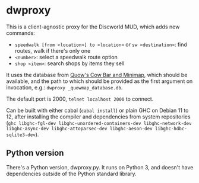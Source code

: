# dwproxy

This is a client-agnostic proxy for the Discworld MUD, which adds new
commands:

- `speedwalk [from <location>] to <location>` or `sw <destination>`:
  find routes, walk if there's only one
- `<number>`: select a speedwalk route option
- `shop <item>`: search shops by items they sell

It uses the database from [Quow's Cow Bar and
Minimap](http://quow.co.uk/minimap.php), which should be available,
and the path to which should be provided as the first argument on
invocation, e.g.: `dwproxy _quowmap_database.db`.

The default port is 2000, `telnet localhost 2000` to connect.

Can be built with either cabal (`cabal install`) or plain GHC on
Debian 11 to 12, after installing the compiler and dependencies from
system repositories (`ghc libghc-fgl-dev
libghc-unordered-containers-dev libghc-network-dev libghc-async-dev
libghc-attoparsec-dev libghc-aeson-dev libghc-hdbc-sqlite3-dev`).


## Python version

There's a Python version, dwproxy.py. It runs on Python 3, and doesn't
have dependencies outside of the Python standard library.
